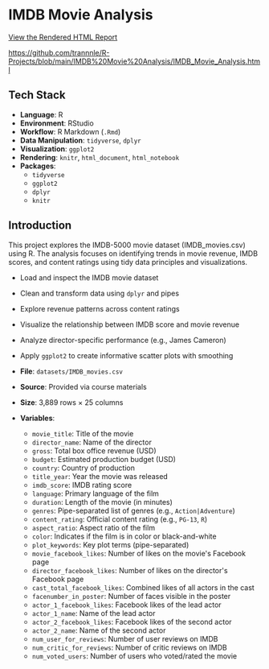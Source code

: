 # IMDB Movie Analysis 

[View the Rendered HTML Report](https://htmlpreview.github.io/?https://github.com/trannnle/R-Projects/blob/main/IMDB%Movie%Analysis/main/IMDB_Movie_Analysis.html)

https://github.com/trannnle/R-Projects/blob/main/IMDB%20Movie%20Analysis/IMDB_Movie_Analysis.html


## Tech Stack

- **Language**: R  
- **Environment**: RStudio  
- **Workflow**: R Markdown (`.Rmd`)  
- **Data Manipulation**: `tidyverse`, `dplyr`  
- **Visualization**: `ggplot2`  
- **Rendering**: `knitr`, `html_document`, `html_notebook`
- **Packages**:
  - `tidyverse`
  - `ggplot2`
  - `dplyr`
  - `knitr`


## Introduction

This project explores the IMDB-5000 movie dataset (IMDB_movies.csv) using R. The analysis focuses on identifying trends in movie revenue, IMDB scores, and content ratings using tidy data principles and visualizations.

- Load and inspect the IMDB movie dataset
- Clean and transform data using `dplyr` and pipes
- Explore revenue patterns across content ratings
- Visualize the relationship between IMDB score and movie revenue
- Analyze director-specific performance (e.g., James Cameron)
- Apply `ggplot2` to create informative scatter plots with smoothing

- **File**: `datasets/IMDB_movies.csv`
- **Source**: Provided via course materials
- **Size**: 3,889 rows × 25 columns
- **Variables**:
  - `movie_title`: Title of the movie  
  - `director_name`: Name of the director  
  - `gross`: Total box office revenue (USD)  
  - `budget`: Estimated production budget (USD)  
  - `country`: Country of production  
  - `title_year`: Year the movie was released  
  - `imdb_score`: IMDB rating score  
  - `language`: Primary language of the film  
  - `duration`: Length of the movie (in minutes)  
  - `genres`: Pipe-separated list of genres (e.g., `Action|Adventure`)  
  - `content_rating`: Official content rating (e.g., `PG-13`, `R`)  
  - `aspect_ratio`: Aspect ratio of the film  
  - `color`: Indicates if the film is in color or black-and-white  
  - `plot_keywords`: Key plot terms (pipe-separated)  
  - `movie_facebook_likes`: Number of likes on the movie's Facebook page  
  - `director_facebook_likes`: Number of likes on the director's Facebook page  
  - `cast_total_facebook_likes`: Combined likes of all actors in the cast  
  - `facenumber_in_poster`: Number of faces visible in the poster  
  - `actor_1_facebook_likes`: Facebook likes of the lead actor  
  - `actor_1_name`: Name of the lead actor  
  - `actor_2_facebook_likes`: Facebook likes of the second actor  
  - `actor_2_name`: Name of the second actor  
  - `num_user_for_reviews`: Number of user reviews on IMDB  
  - `num_critic_for_reviews`: Number of critic reviews on IMDB  
  - `num_voted_users`: Number of users who voted/rated the movie  
